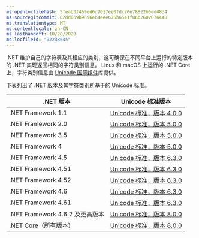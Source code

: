 ```yaml
---
ms.openlocfilehash: 5feab3f469ed6d7017ee0fdc20e78822b5ed4834
ms.sourcegitcommit: 02dd069b9696eb4eee675b6541f86b2602076448
ms.translationtype: MT
ms.contentlocale: zh-CN
ms.lasthandoff: 10/20/2020
ms.locfileid: "92238645"
---
```

 .NET 维护自己的字符表及其相应的类别，这可确保在不同平台上运行的特定版本的 .NET 实现返回相同的字符类别信息。 Linux 和 macOS 上运行的 .NET Core 上，字符类别信息由 [Unicode 国际组件](http://site.icu-project.org/)库提供。
 
 下表列出了 .NET 版本及其字符类别所基于的 Unicode 标准。   
  
|.NET 版本|Unicode 标准版本|  
|----------------------------|-------------------------------------|  
|.NET Framework 1.1|[Unicode 标准，版本 4.0.0](https://www.unicode.org/versions/Unicode4.0.0/)|  
|.NET Framework 2.0|[Unicode 标准，版本 5.0.0](https://www.unicode.org/versions/Unicode5.0.0)|  
|.NET Framework 3.5|[Unicode 标准，版本 5.0.0](https://www.unicode.org/versions/Unicode5.0.0)|  
|.NET Framework 4|[Unicode 标准，版本 5.0.0](https://www.unicode.org/versions/Unicode5.0.0)|  
|.NET Framework 4.5|[Unicode 标准，版本 6.3.0](https://www.unicode.org/versions/Unicode6.3.0/)|  
|.NET Framework 4.51|[Unicode 标准，版本 6.3.0](https://www.unicode.org/versions/Unicode6.3.0/)|  
|.NET Framework 4.52|[Unicode 标准，版本 6.3.0](https://www.unicode.org/versions/Unicode6.3.0/)|  
|.NET Framework 4.6|[Unicode 标准，版本 6.3.0](https://www.unicode.org/versions/Unicode6.3.0/)|  
|.NET Framework 4.61|[Unicode 标准，版本 6.3.0](https://www.unicode.org/versions/Unicode6.3.0/)|  
|.NET Framework 4.6.2 及更高版本|[Unicode 标准，版本 8.0.0](https://www.unicode.org/versions/Unicode8.0.0/)|  
|.NET Core（所有版本）|[Unicode 标准，版本 8.0.0](https://www.unicode.org/versions/Unicode8.0.0/)|
  
